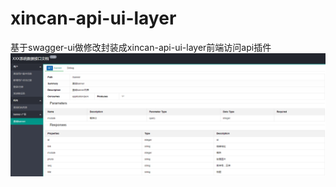 # xincan-api-ui-layer
基于swagger-ui做修改封装成xincan-api-ui-layer前端访问api插件
![](https://github.com/xincan/xincan-api-ui-layer/raw/master/src/main/resources/examples/api-info.png) 
